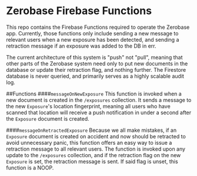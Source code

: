 # Zerobase Firebase Functions
This repo contains the Firebase Functions required to operate the Zerobase app. Currently, those functions only include
sending a new message to relevant users when a new exposure has been detected, and sending a retraction message if an
exposure was added to the DB in err.

The current architecture of this system is "push" not "pull", meaning that other parts of the Zerobase system need only
to put new documents in the database or update their retraction flag, and nothing further. The Firestore database is
never queried, and primarily serves as a highly scalable audit log.

##Functions
####`messageOnNewExposure`
This function is invoked when a new document is created in the `/exposures` collection. It sends a message to the new
`Exposure`'s location fingerprint, meaning all users who have scanned that location will receive a push notification
in under a second after the `Exposure` document is created.

####`messageOnRetractedExposure`
Because we all make mistakes, if an `Exposure` document is created on accident and now should be retracted to avoid
unnecessary panic, this function offers an easy way to issue a retraction message to all relevant users. The function
is invoked upon any update to the `/exposures` collection, and if the retraction flag on the new `Exposure` is set,
the retraction message is sent. If said flag is unset, this function is a NOOP.